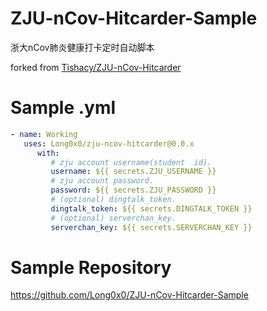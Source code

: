 # ZJU-nCov-Hitcarder-Sample

浙大nCov肺炎健康打卡定时自动脚本 

forked from [Tishacy/ZJU-nCov-Hitcarder](https://github.com/Tishacy/ZJU-nCov-Hitcarder)

# Sample .yml

```yml
- name: Working
   uses: Long0x0/zju-ncov-hitcarder@0.0.x
      with:
         # zju account username(student  id).
         username: ${{ secrets.ZJU_USERNAME }}
         # zju account password.
         password: ${{ secrets.ZJU_PASSWORD }}
         # (optional) dingtalk_token.
         dingtalk_token: ${{ secrets.DINGTALK_TOKEN }}
         # (optional) serverchan_key.
         serverchan_key: ${{ secrets.SERVERCHAN_KEY }}
```

# Sample Repository

https://github.com/Long0x0/ZJU-nCov-Hitcarder-Sample
